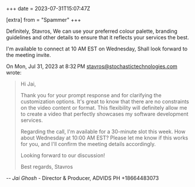 +++
date = 2023-07-31T15:07:47Z

[extra]
from = "Spammer"
+++

Definitely, Stavros,
We can use your preferred colour palette, branding guidelines and other
details to ensure that it reflects your services the best.

I'm available to connect at 10 AM EST on Wednesday,
Shall look forward to the meeting invite.

On Mon, Jul 31, 2023 at 8:32 PM <stavros@stochastictechnologies.com> wrote:

> Hi Jai,
>
> Thank you for your prompt response and for clarifying the customization
> options. It's great to know that there are no constraints on the video
> content or format. This flexibility will definitely allow me to create a
> video that perfectly showcases my software development services.
>
> Regarding the call, I'm available for a 30-minute slot this week. How
> about Wednesday at 10:00 AM EST? Please let me know if this works for you,
> and I'll confirm the meeting details accordingly.
>
> Looking forward to our discussion!
>
> Best regards,
> Stavros

-- 
*Jai Ghosh* - Director & Producer,
ADVIDS
PH +18664483073
